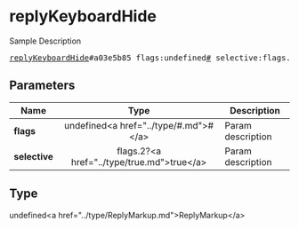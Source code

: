 # replyKeyboardHide

Sample Description

<pre>
<a href="../constructor/replyKeyboardHide.md">replyKeyboardHide</a>#a03e5b85 flags:undefined<a href="../type/#.md">#</a> selective:flags.2?<a href="../type/true.md">true</a> = undefined<a href="../type/ReplyMarkup.md">ReplyMarkup</a>;
</pre>

## Parameters

| Name | Type | Description |
|------|:----:|-------------|
| **flags** | undefined&lt;a href=&#34;../type/#.md&#34;&gt;#&lt;/a&gt; | Param description |
| **selective** | flags.2?&lt;a href=&#34;../type/true.md&#34;&gt;true&lt;/a&gt; | Param description |

## Type

undefined&lt;a href=&#34;../type/ReplyMarkup.md&#34;&gt;ReplyMarkup&lt;/a&gt;
